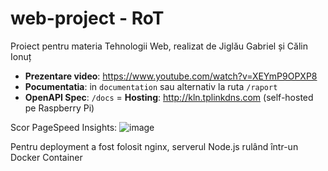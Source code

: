 # web-project - RoT
Proiect pentru materia Tehnologii Web, realizat de Jiglău Gabriel și Călin Ionuț

- __Prezentare video__: https://www.youtube.com/watch?v=XEYmP9OPXP8
- __Pocumentatia__: in `documentation` sau alternativ la ruta `/raport`
- __OpenAPI Spec__: `/docs`
= __Hosting__: http://kln.tplinkdns.com (self-hosted pe Raspberry Pi)

Scor PageSpeed Insights:
![image](https://github.com/zkamper/web-project/assets/112496546/42ac00c3-098c-4e29-918d-e34cbb2abf56)

Pentru deployment a fost folosit nginx, serverul Node.js rulând într-un Docker Container
